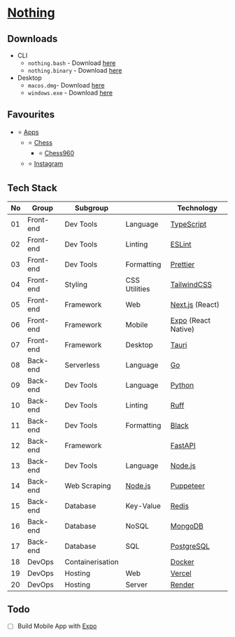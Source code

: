 # [Nothing](https://hieudoanm.github.io/nothing)

## Downloads

- CLI
  - `nothing.bash` - Download [here](./packages/cli/bash/dist/nothing.bash)
  - `nothing.binary` - Download [here](./packages/cli/go/bin/nothing)
- Desktop
  - `macos.dmg`- Download [here](./packages/frontend/web/src-tauri/dist/dmg/nothing_0.0.1_aarch64.dmg)
  - `windows.exe` - Download [here](./packages/frontend/web/src-tauri/dist/exe/nothing_0.0.1_x64-setup.exe)

## Favourites

- ⭐ [Apps](https://hieudoanm.github.io/nothing/apps)
  - ⭐ [Chess](https://hieudoanm.github.io/nothing/apps/chess)
    - ⭐ [Chess960](https://hieudoanm.github.io/nothing/apps/chess960)
  - ⭐ [Instagram](https://hieudoanm.github.io/nothing/apps/instagram)

## Tech Stack

| No  | Group     | Subgroup         |                    | Technology                  |
| --- | --------- | ---------------- | ------------------ | --------------------------- |
| 01  | Front-end | Dev Tools        | Language           | [TypeScript][typescript]    |
| 02  | Front-end | Dev Tools        | Linting            | [ESLint][eslint]            |
| 03  | Front-end | Dev Tools        | Formatting         | [Prettier][prettier]        |
| 04  | Front-end | Styling          | CSS Utilities      | [TailwindCSS][tailwindcss]  |
| 05  | Front-end | Framework        | Web                | [Next.js][next.js] (React)  |
| 06  | Front-end | Framework        | Mobile             | [Expo][expo] (React Native) |
| 07  | Front-end | Framework        | Desktop            | [Tauri][tauri]              |
| 08  | Back-end  | Serverless       | Language           | [Go][go]                    |
| 09  | Back-end  | Dev Tools        | Language           | [Python][python]            |
| 10  | Back-end  | Dev Tools        | Linting            | [Ruff][ruff]                |
| 11  | Back-end  | Dev Tools        | Formatting         | [Black][black]              |
| 12  | Back-end  | Framework        |                    | [FastAPI][fastapi]          |
| 13  | Back-end  | Dev Tools        | Language           | [Node.js][node.js]          |
| 14  | Back-end  | Web Scraping     | [Node.js][node.js] | [Puppeteer][puppeteer]      |
| 15  | Back-end  | Database         | Key-Value          | [Redis][redis]              |
| 16  | Back-end  | Database         | NoSQL              | [MongoDB][mongodb]          |
| 17  | Back-end  | Database         | SQL                | [PostgreSQL][postgresql]    |
| 18  | DevOps    | Containerisation |                    | [Docker][docker]            |
| 19  | DevOps    | Hosting          | Web                | [Vercel][vercel]            |
| 20  | DevOps    | Hosting          | Server             | [Render][render]            |

## Todo

- [ ] Build Mobile App with [Expo](https://expo.dev)

[black]: https://black.readthedocs.io/en/stable/
[docker]: https://www.docker.com/
[eslint]: https://eslint.org/
[expo]: https://expo.dev/
[fastapi]: https://fastapi.tiangolo.com/
[go]: https://go.dev/
[mongodb]: https://www.mongodb.com/
[next.js]: https://nextjs.org/
[node.js]: https://nodejs.org/en
[postgresql]: https://www.postgresql.org/
[prettier]: https://prettier.io/
[puppeteer]: https://pptr.dev/
[python]: https://www.python.org/
[redis]: https://redis.io/
[render]: https://render.com/
[ruff]: https://docs.astral.sh/ruff/
[tailwindcss]: https://tailwindcss.com/
[tauri]: https://v2.tauri.app/
[typescript]: https://www.typescriptlang.org/
[vercel]: https://vercel.com/
